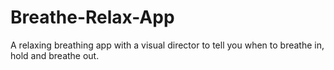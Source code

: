 # Breathe-Relax-App

A relaxing breathing app with a visual director to tell you when to breathe in, hold and breathe out.
